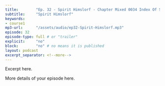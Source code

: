```yaml
---
title:        "Ep. 32 - Spirit Himslorf - Chapter Mixed 0034 Index Of Subjects Advent Of The Spirit 169 Anointe"
subtitle:     "Spirit Himslorf"
keywords:
- course1
mp3-url:      "/assets/audio/ep32-Spirit-Himslorf.mp3"
episode: 32
episode-type: full # or "trailer"
explicit:     "no"
block:        "no" # no means it is published
layout: podcast
excerpt_separator: <!--more-->
---
```

Excerpt here.
<!--more-->

More details of your episode here.
